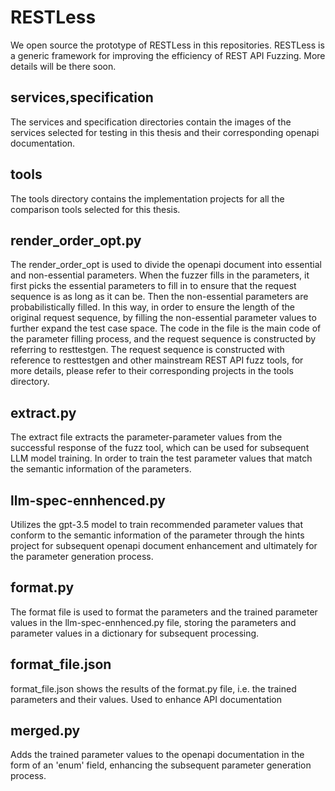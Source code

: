 # RESTLess
We open source the prototype of RESTLess in this repositories. RESTLess is  a generic framework for improving the efficiency of REST API Fuzzing. More details will be there soon. 
## services,specification
The services and specification directories contain the images of the services selected for testing in this thesis and their corresponding openapi documentation.
## tools
The tools directory contains the implementation projects for all the comparison tools selected for this thesis.
## render_order_opt.py
The render_order_opt is used to divide the openapi document into essential and non-essential parameters. When the fuzzer fills in the parameters, it first picks the essential parameters to fill in to ensure that the request sequence is as long as it can be.
Then the non-essential parameters are probabilistically filled. In this way, in order to ensure the length of the original request sequence, by filling the non-essential parameter values to further expand the test case space. The code in the file is the main code of the parameter filling process, and the request sequence is constructed by referring to resttestgen.
The request sequence is constructed with reference to resttestgen and other mainstream REST API fuzz tools, for more details, please refer to their corresponding projects in the tools directory.
## extract.py
The extract file extracts the parameter-parameter values from the successful response of the fuzz tool, which can be used for subsequent LLM model training. In order to train the test parameter values that match the semantic information of the parameters.
## llm-spec-ennhenced.py
Utilizes the gpt-3.5 model to train recommended parameter values that conform to the semantic information of the parameter through the hints project for subsequent openapi document enhancement and ultimately for the parameter generation process.
## format.py
The format file is used to format the parameters and the trained parameter values in the llm-spec-ennhenced.py file, storing the parameters and parameter values in a dictionary for subsequent processing.
## format_file.json
format_file.json shows the results of the format.py file, i.e. the trained parameters and their values. Used to enhance API documentation
## merged.py
Adds the trained parameter values to the openapi documentation in the form of an 'enum' field, enhancing the subsequent parameter generation process.


